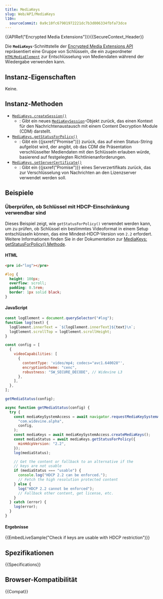 ```yaml
---
title: MediaKeys
slug: Web/API/MediaKeys
l10n:
  sourceCommit: 0a9c10fc67901972221dc7b3d006334fbfa73dce
---
```


{{APIRef("Encrypted Media Extensions")}}{{SecureContext_Header}}

Die **`MediaKeys`**-Schnittstelle der [Encrypted Media Extensions API](/de/docs/Web/API/Encrypted_Media_Extensions_API) repräsentiert eine Gruppe von Schlüsseln, die ein zugeordneter [`HTMLMediaElement`](/de/docs/Web/API/HTMLMediaElement) zur Entschlüsselung von Mediendaten während der Wiedergabe verwenden kann.

## Instanz-Eigenschaften

Keine.

## Instanz-Methoden

- [`MediaKeys.createSession()`](/de/docs/Web/API/MediaKeys/createSession)
  - : Gibt ein neues [`MediaKeySession`](/de/docs/Web/API/MediaKeySession)-Objekt zurück, das einen Kontext für den Nachrichtenaustausch mit einem Content Decryption Module (CDM) darstellt.
- [`MediaKeys.getStatusForPolicy()`](/de/docs/Web/API/MediaKeys/getStatusForPolicy)
  - : Gibt ein {{jsxref("Promise")}} zurück, das auf einen Status-String aufgelöst wird, der angibt, ob das CDM die Präsentation verschlüsselter Mediendaten mit den Schlüsseln erlauben würde, basierend auf festgelegten Richtlinienanforderungen.
- [`MediaKeys.setServerCertificate()`](/de/docs/Web/API/MediaKeys/setServerCertificate)
  - : Gibt ein {{jsxref("Promise")}} eines Serverzertifikats zurück, das zur Verschlüsselung von Nachrichten an den Lizenzserver verwendet werden soll.

## Beispiele

### Überprüfen, ob Schlüssel mit HDCP-Einschränkung verwendbar sind

Dieses Beispiel zeigt, wie `getStatusForPolicy()` verwendet werden kann, um zu prüfen, ob Schlüssel ein bestimmtes Videoformat in einem Setup entschlüsseln können, das eine Mindest-HDCP-Version von `2.2` erfordert. Weitere Informationen finden Sie in der Dokumentation zur [MediaKeys: getStatusForPolicy() Methode](/de/docs/Web/API/MediaKeys/getStatusForPolicy).

#### HTML

```html
<pre id="log"></pre>
```

```css hidden
#log {
  height: 100px;
  overflow: scroll;
  padding: 0.5rem;
  border: 1px solid black;
}
```

#### JavaScript

```js hidden
const logElement = document.querySelector("#log");
function log(text) {
  logElement.innerText = `${logElement.innerText}${text}\n`;
  logElement.scrollTop = logElement.scrollHeight;
}
```

```js
const config = [
  {
    videoCapabilities: [
      {
        contentType: 'video/mp4; codecs="avc1.640028"',
        encryptionScheme: "cenc",
        robustness: "SW_SECURE_DECODE", // Widevine L3
      },
    ],
  },
];

getMediaStatus(config);

async function getMediaStatus(config) {
  try {
    const mediaKeySystemAccess = await navigator.requestMediaKeySystemAccess(
      "com.widevine.alpha",
      config,
    );
    const mediaKeys = await mediaKeySystemAccess.createMediaKeys();
    const mediaStatus = await mediaKeys.getStatusForPolicy({
      minHdcpVersion: "2.2",
    });
    log(mediaStatus);

    // Get the content or fallback to an alternative if the
    // keys are not usable
    if (mediaStatus === "usable") {
      console.log("HDCP 2.2 can be enforced.");
      // Fetch the high resolution protected content
    } else {
      log("HDCP 2.2 cannot be enforced");
      // Fallback other content, get license, etc.
    }
  } catch (error) {
    log(error);
  }
}
```

#### Ergebnisse

{{EmbedLiveSample("Check if keys are usable with HDCP restriction")}}

## Spezifikationen

{{Specifications}}

## Browser-Kompatibilität

{{Compat}}
